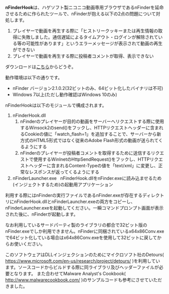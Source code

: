 **nFinderHook**は、ハゲソフト製ニコニコ動画専用ブラウザであるnFinderを延命させるために作られたツールで、nFinderが抱える以下の2点の問題について対処します。

1. プレイヤーで動画を再生する際に「ヒストリークッキーまたは再生情報の取得に失敗しました。通信遅延によるタイムアウト・ログインが解除されている等の可能性があります」というエラーメッセージが表示されて動画の再生ができない
2. プレイヤーで動画を再生する際に投稿者コメントが取得、表示できない

ダウンロードは[こちら](https://github.com/magni1200s/nFinderHook/releases)からどうぞ。

動作環境は以下の通りです。
- nFinder バージョン2.1.0.2(32ビットのみ、64ビット化したバイナリは不可)
- Windows 7以上(ただし動作確認はWindows 10のみ)

nFinderHookは以下のモジュールで構成されます。

<ol>
<li>nFinderHook.dll
<ol>
<li>nFinderのプレイヤーが目的の動画をサーバーへリクエストする際に使用するWinsock2のsend()をフックし、HTTPリクエストヘッダーに含まれるCookieの値に「watch_flash=1」を追加することで、サーバーから新方式のHTML5形式ではなく従来のAdobe Flash形式の動画が送られてくるようにする
<li>nFinderのプレイヤーが投稿者コメントを取得するために送信するリクエストで使用するWinInetのHttpSendRequest()をフックし、HTTPリクエストヘッダーに含まれるContent-Typeの値を「text/xml」に変更し、正常なレスポンスが返ってくるようにする
</ol>
<li>nFinderLauncher.exe
  nFinderHook.dllをnFinder.exeに読み込ませるため(インジェクトするため)の起動用アプリケーション
</ol>

利用する際にはnFinderの実行ファイルであるnFinder.exeが存在するディレクトリにnFinderHook.dllとnFinderLauncher.exeの両方をコピーし、nFinderLauncher.exeを起動してください。一瞬コマンドプロンプト画面が表示された後に、nFinderが起動します。

なお利用しているサードパーティ製のライブラリの都合で32ビット版のnFinder.exeでしか利用できません。nFinderに同梱されているx64x86Conv.exeで64ビット化している場合はx64x86Conv.exeを使用して32ビットに戻してからお使いください。


このソフトウェアはDLLインジェクションのためにマイクロソフト社のDetours( https://www.microsoft.com/en-us/research/project/detours/ )を利用しています。ソースコードからビルドする際に同ライブラリ及びヘッダーファイルが必要となります。
また合わせてMalware Analyst's Cookbook( http://www.malwarecookbook.com/ )のサンプルコードも参考にさせていただきました。
